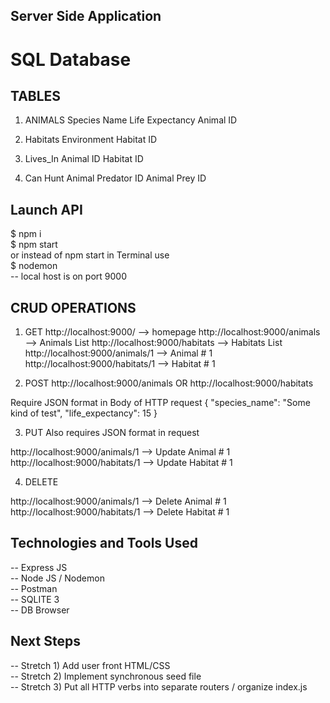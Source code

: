 ## Server Side Application
# SQL Database 
## TABLES
1) ANIMALS
Species Name
Life Expectancy
Animal ID

2) Habitats
Environment
Habitat ID

3) Lives_In
Animal ID
Habitat ID

4) Can Hunt
Animal Predator ID
Animal Prey ID

## Launch API
$ npm i <br> 
$ npm start <br> 
or instead of npm start in Terminal use <br> 
$ nodemon <br> 
-- local host is on port 9000

## CRUD OPERATIONS
1) GET
http://localhost:9000/ --> homepage
http://localhost:9000/animals --> Animals List
http://localhost:9000/habitats --> Habitats List
http://localhost:9000/animals/1 --> Animal # 1
http://localhost:9000/habitats/1 --> Habitat # 1

2) POST
http://localhost:9000/animals
OR
http://localhost:9000/habitats

Require JSON format in Body of HTTP request
{
  "species_name": "Some kind of test",
  "life_expectancy": 15
}

3) PUT
Also requires JSON format in request

http://localhost:9000/animals/1 --> Update Animal # 1
http://localhost:9000/habitats/1 --> Update Habitat # 1

4) DELETE

http://localhost:9000/animals/1 --> Delete Animal # 1
http://localhost:9000/habitats/1 --> Delete Habitat # 1

## Technologies and Tools Used
-- Express JS <br>
-- Node JS / Nodemon <br> 
-- Postman <br> 
-- SQLITE 3 <br> 
-- DB Browser <br> 

## Next Steps
-- Stretch 1) Add user front HTML/CSS <br>
-- Stretch 2) Implement synchronous seed file <br> 
-- Stretch 3) Put all HTTP verbs into separate routers / organize index.js <br>
